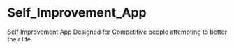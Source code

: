 # Self_Improvement_App
Self Improvement App Designed for Competitive people attempting to better their life. 
